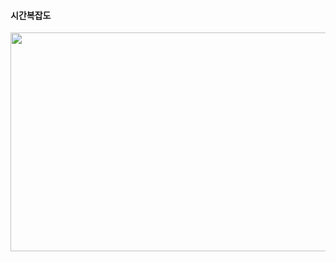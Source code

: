 <h4>시간복잡도</h4>
<img src="https://user-images.githubusercontent.com/63389114/110931342-7c004b00-836d-11eb-9963-58cb04e7f677.png" width="800" height="350">
